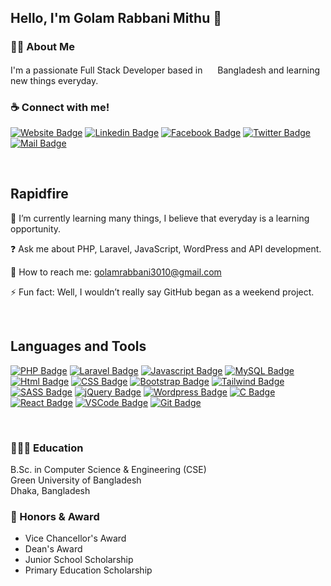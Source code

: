 ## Hello, I'm Golam Rabbani Mithu 👋  
  

### 👨‍🏫   About Me  
I'm a passionate Full Stack Developer based in <span><img src="https://images.emojiterra.com/google/noto-emoji/v2.034/128px/1f1e7-1f1e9.png" width="16"></span> Bangladesh and learning new things everyday.



### ☕ Connect with me!  


[![Website Badge](https://img.shields.io/badge/website-000000?style=for-the-badge&logo=About.me&logoColor=white)](https://golamrabbani.info/) [![Linkedin Badge](https://img.shields.io/badge/LinkedIn-0077B5?style=for-the-badge&logo=linkedin&logoColor=white)](https://www.linkedin.com/in/grmithu/) [![Facebook Badge](https://img.shields.io/badge/Facebook-1877F2?style=for-the-badge&logo=facebook&logoColor=white)](https://www.facebook.com/mgrmithu) [![Twitter Badge](https://img.shields.io/badge/Twitter-1DA1F2?style=for-the-badge&logo=twitter&logoColor=white)](https://twitter.com/gr_mithu) [![Mail Badge](https://img.shields.io/badge/Gmail-D14836?style=for-the-badge&logo=gmail&logoColor=white)](mailto:golamrabbani3010@gmail.com)


<br/>  


## Rapidfire  
🌱 I’m currently learning many things, I believe that everyday is a learning opportunity.

❓ Ask me about PHP, Laravel, JavaScript, WordPress and API development.

📧 How to reach me: golamrabbani3010@gmail.com  

⚡ Fun fact: Well, I wouldn’t really say GitHub began as a weekend project.  
  

<br/>  


## Languages and Tools  

[![PHP Badge](https://img.shields.io/badge/PHP-777BB4?style=for-the-badge&logo=php&logoColor=white)](#) [![Laravel Badge](https://img.shields.io/badge/Laravel-FF2D20?style=for-the-badge&logo=laravel&logoColor=white)](#) [![Javascript Badge](https://img.shields.io/badge/-Javascript-F0DB4F?style=for-the-badge&labelColor=black&logo=javascript&logoColor=F0DB4F)](#) [![MySQL Badge](https://img.shields.io/badge/MySQL-005C84?style=for-the-badge&logo=mysql&logoColor=white)](#) [![Html Badge](https://img.shields.io/badge/HTML-239120?style=for-the-badge&logo=html5&logoColor=white)](#) [![CSS Badge](https://img.shields.io/badge/CSS-239120?&style=for-the-badge&logo=css3&logoColor=white)](#) [![Bootstrap Badge](https://img.shields.io/badge/Bootstrap-563D7C?style=for-the-badge&logo=bootstrap&logoColor=white)](#) [![Tailwind Badge](https://img.shields.io/badge/Tailwind%20CSS-092749?style=for-the-badge&logo=tailwindcss&logoColor=06B6D4&labelColor=000000)](#) [![SASS Badge](https://img.shields.io/badge/Sass-CC6699?style=for-the-badge&logo=sass&logoColor=white)](#) [![jQuery Badge](https://img.shields.io/badge/jQuery-0769AD?style=for-the-badge&logo=jquery&logoColor=white)](#) [![Wordpress Badge](https://img.shields.io/badge/Wordpress-21759B?style=for-the-badge&logo=wordpress&logoColor=white)](#) [![C Badge](https://img.shields.io/badge/C-00599C?style=for-the-badge&logo=c&logoColor=white)](#) [![React Badge](https://img.shields.io/badge/-React-61DBFB?style=for-the-badge&labelColor=black&logo=react&logoColor=61DBFB)](#) [![VSCode Badge](https://img.shields.io/badge/Visual_Studio-5C2D91?style=for-the-badge&logo=visual%20studio&logoColor=white)](#) [![Git Badge](https://img.shields.io/badge/Git-F05032?style=for-the-badge&logo=git&logoColor=white)](#)



<br/>  




### 👨🏻‍🎓   Education  
B.Sc. in Computer Science & Engineering (CSE)  <br>
Green University of Bangladesh <br>
Dhaka, Bangladesh  
  



### 🏅 Honors & Award  
- Vice Chancellor's Award <br>
- Dean's Award <br>
- Junior School Scholarship <br>
- Primary Education Scholarship <br>  
  



